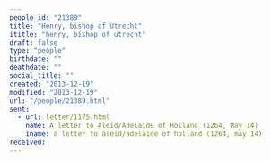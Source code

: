 ```yaml
---
people_id: "21389"
title: "Henry, bishop of Utrecht"
ititle: "henry, bishop of utrecht"
draft: false
type: "people"
birthdate: ""
deathdate: ""
social_title: ""
created: "2013-12-19"
modified: "2013-12-19"
url: "/people/21389.html"
sent:
  - url: letter/1175.html
    name: A letter to Aleid/Adelaide of Holland (1264, May 14)
    iname: a letter to aleid/adelaide of holland (1264, may 14)
received:
---
```

